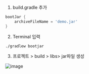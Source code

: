 1. build.gradle 추가
```gradle
bootJar {
	archiveFileName = 'demo.jar'
}
```
2. Terminal 입력
```terminal
./gradlew bootjar
```
3. 프로젝트 > build > libs> jar파일 생성

![image](https://user-images.githubusercontent.com/60438691/212850370-a9ace939-af63-472f-ab95-65d4a83c7dae.png)
